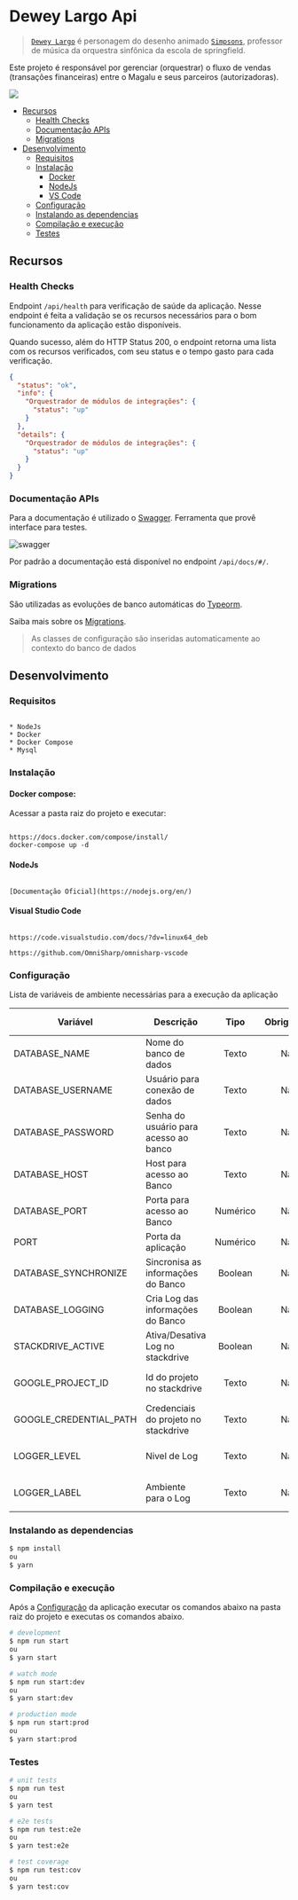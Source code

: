 # Dewey Largo Api

> [`Dewey Largo`](https://simpsons.fandom.com/wiki/Dewey_Largo) é personagem do desenho animado [`Simpsons`](https://pt.wikipedia.org/wiki/Os_Simpsons), professor de música da orquestra sinfônica da escola de springfield.

Este projeto é responsável por gerenciar (orquestrar) o fluxo de vendas (transações financeiras) entre o Magalu e seus parceiros (autorizadoras).

![](docs/images/dewey.png)

- [Recursos](#recursos)
  - [Health Checks](#health-checks)
  - [Documentação APIs](#documentação-apis)
  - [Migrations](#migrations)
- [Desenvolvimento](#desenvolvimento)
  - [Requisitos](#requisitos)
  - [Instalação](#instalação)
    - [Docker](#docker-compose)
    - [NodeJs](#NodeJs)
    - [VS Code](#visual-studio-code)
  - [Configuração](#configuração)
  - [Instalando as dependencias](#Instalando-as-dependencias)
  - [Compilação e execução](#compilação-e-execução)
  - [Testes](#Testes)

## Recursos

### Health Checks

Endpoint `/api/health` para verificação de saúde da aplicação. Nesse endpoint é feita a validação se os recursos necessários para o bom funcionamento da aplicação estão disponíveis.

Quando sucesso, além do HTTP Status 200, o endpoint retorna uma lista com os recursos verificados, com seu status e o tempo gasto para cada verificação.

```json
{
  "status": "ok",
  "info": {
    "Orquestrador de módulos de integrações": {
      "status": "up"
    }
  },
  "details": {
    "Orquestrador de módulos de integrações": {
      "status": "up"
    }
  }
}
```

### Documentação APIs

Para a documentação é utilizado o [Swagger](https://swagger.io/). Ferramenta que provê interface para testes.

![swagger](./docs/images/swagger.png)

Por padrão a documentação está disponível no endpoint `/api/docs/#/`.

### Migrations

São utilizadas as evoluções de banco automáticas do [Typeorm](https://typeorm.io/#/).

Saiba mais sobre os [Migrations](https://github.com/typeorm/typeorm/blob/master/docs/migrations.md).

> As classes de configuração são inseridas automaticamente ao contexto do banco de dados

## Desenvolvimento

### Requisitos

```

* NodeJs
* Docker
* Docker Compose
* Mysql

```

### Instalação

#### Docker compose:

Acessar a pasta raiz do projeto e executar:

```

https://docs.docker.com/compose/install/
docker-compose up -d

```

#### NodeJs

```

[Documentação Oficial](https://nodejs.org/en/)

```

#### Visual Studio Code

```

https://code.visualstudio.com/docs/?dv=linux64_deb

https://github.com/OmniSharp/omnisharp-vscode

```

### Configuração

Lista de variáveis de ambiente necessárias para a execução da aplicação

| Variável               | Descrição                             |   Tipo   | Obrigatório |  Valor Padrão   |
| ---------------------- | ------------------------------------- | :------: | :---------: | :-------------: |
| DATABASE_NAME          | Nome do banco de dados                |  Texto   |     Não     | vd-server-api |
| DATABASE_USERNAME      | Usuário para conexão de dados         |  Texto   |     Não     | vd-server-api |
| DATABASE_PASSWORD      | Senha do usuário para acesso ao banco |  Texto   |     Não     | vd-server-api |
| DATABASE_HOST          | Host para acesso ao Banco             |  Texto   |     Não     |    localhost    |
| DATABASE_PORT          | Porta para acesso ao Banco            | Numérico |     Não     |      3306       |
| PORT                   | Porta da aplicação                    | Numérico |     Não     |      3000       |
| DATABASE_SYNCHRONIZE   | Sincronisa as informações do Banco    | Boolean  |     Não     |      true       |
| DATABASE_LOGGING       | Cria Log das informações do Banco     | Boolean  |     Não     |      true       |
| STACKDRIVE_ACTIVE      | Ativa/Desativa Log no stackdrive      | Boolean  |     Não     |      false      |
| GOOGLE_PROJECT_ID      | Id do projeto no stackdrive           |  Texto   |     Não     | vd-server-api |
| GOOGLE_CREDENTIAL_PATH | Credenciais do projeto no stackdrive  |  Texto   |     Não     | vd-server-api |
| LOGGER_LEVEL           | Nivel de Log                          |  Texto   |     Não     | vd-server-api |
| LOGGER_LABEL           | Ambiente para o Log                   |  Texto   |     Não     | vd-server-api |

### Instalando as dependencias

```bash
$ npm install
ou
$ yarn
```

### Compilação e execução

Após a [Configuração](#Instalando-as-dependencias) da aplicação executar os comandos abaixo na pasta raiz do projeto e executas os comandos abaixo.

```bash
# development
$ npm run start
ou
$ yarn start

# watch mode
$ npm run start:dev
ou
$ yarn start:dev

# production mode
$ npm run start:prod
ou
$ yarn start:prod

```

### Testes

```bash
# unit tests
$ npm run test
ou
$ yarn test

# e2e tests
$ npm run test:e2e
ou
$ yarn test:e2e

# test coverage
$ npm run test:cov
ou
$ yarn test:cov

```
